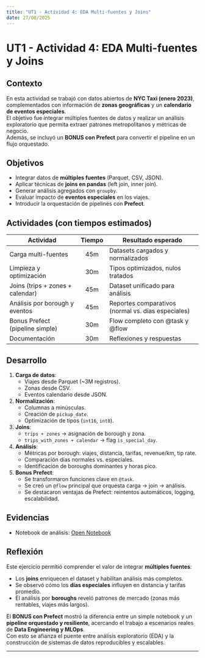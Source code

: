 ```yaml
---
title: "UT1 - Actividad 4: EDA Multi-fuentes y Joins"
date: 27/08/2025
---
```


# UT1 - Actividad 4: EDA Multi-fuentes y Joins

## Contexto
En esta actividad se trabajó con datos abiertos de **NYC Taxi (enero 2023)**, complementados con información de **zonas geográficas** y un **calendario de eventos especiales**.  
El objetivo fue integrar múltiples fuentes de datos y realizar un análisis exploratorio que permita extraer patrones metropolitanos y métricas de negocio.  
Además, se incluyó un **BONUS con Prefect** para convertir el pipeline en un flujo orquestado.

## Objetivos
- Integrar datos de **múltiples fuentes** (Parquet, CSV, JSON).
- Aplicar técnicas de **joins en pandas** (left join, inner join).
- Generar análisis agregados con `groupby`.
- Evaluar impacto de **eventos especiales** en los viajes.
- Introducir la orquestación de pipelines con **Prefect**.

## Actividades (con tiempos estimados)
| Actividad                          | Tiempo | Resultado esperado                                |
|-----------------------------------|:------:|--------------------------------------------------|
| Carga multi-fuentes                |  45m   | Datasets cargados y normalizados                  |
| Limpieza y optimización            |  30m   | Tipos optimizados, nulos tratados                 |
| Joins (trips + zones + calendar)   |  45m   | Dataset unificado para análisis                   |
| Análisis por borough y eventos     |  45m   | Reportes comparativos (normal vs. días especiales)|
| Bonus Prefect (pipeline simple)    |  30m   | Flow completo con @task y @flow                   |
| Documentación                      |  30m   | Reflexiones y respuestas                         |

## Desarrollo
1. **Carga de datos**:
   - Viajes desde Parquet (~3M registros).
   - Zonas desde CSV.
   - Eventos calendario desde JSON.  
2. **Normalización**:
   - Columnas a minúsculas.
   - Creación de `pickup_date`.
   - Optimización de tipos (`int16`, `int8`).  
3. **Joins**:
   - `trips + zones` → asignación de borough y zona.
   - `trips_with_zones + calendar` → flag `is_special_day`.  
4. **Análisis**:
   - Métricas por borough: viajes, distancia, tarifas, revenue/km, tip rate.
   - Comparación días normales vs. especiales.
   - Identificación de boroughs dominantes y horas pico.
5. **Bonus Prefect**:
   - Se transformaron funciones clave en `@task`.
   - Se creó un `@flow` principal que orquesta carga → join → análisis.
   - Se destacaron ventajas de Prefect: reintentos automáticos, logging, escalabilidad.

## Evidencias
- Notebook de análisis: [Open Notebook](Notebooks/Practica_4.ipynb)

## Reflexión
Este ejercicio permitió comprender el valor de integrar **múltiples fuentes**:  
- Los **joins** enriquecen el dataset y habilitan análisis más completos.  
- Se observó cómo los **días especiales** influyen en distancia y tarifas promedio.  
- El análisis por **boroughs** reveló patrones de mercado (zonas más rentables, viajes más largos).  

El **BONUS con Prefect** mostró la diferencia entre un simple notebook y un **pipeline orquestado y resiliente**, acercando el trabajo a escenarios reales de **Data Engineering y MLOps**.  
Con esto se afianza el puente entre análisis exploratorio (EDA) y la construcción de sistemas de datos reproducibles y escalables.

---
